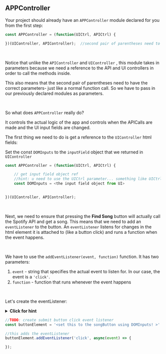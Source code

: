 ## APPController

Your project should already have an `APPController`  module declared for you from the first step:

```js
const APPController = (function(UICtrl, APICtrl) {

})(UIController, APIController);  //second pair of parentheses need to pass in parameters!
```



<br />



Notice that unlike the `APIController`  and `UIController` , this module takes in parameters because we need a reference to the API and UI controllers in order to call the methods inside. 

This also means that the second pair of parentheses need to have the correct parameters- just like a normal function call. So we have to pass in our previously declared modules as parameters.



<br />



So what does `APPController`  really do?

It controls the actual logic of the app and controls when the APICalls are made and the UI input fields are changed.

The first thing we need to do is get a reference to the `UIController`  html fields:

Set the const `DOMInputs`  to the `inputField` object that we returned in `UIController`

```js
const APPController = (function(UICtrl, APICtrl) {

    // get input field object ref
  	//hint: u need to use the UICtrl parameter... something like UICtrl.<objectName>
    const DOMInputs = <the input field object from UI>
    

})(UIController, APIController);
```



<br />



Next, we need to ensure that pressing the **Find Song** button will actually call the Spotify API and get a song. This means that we need to add an `eventListener` to the button. An `eventListener` listens for changes in the html element it is attached to (like a button click) and runs a function when the event happens.



<br />



We have to use the `addEventListener(event, function)`  function. It has two parameters:

1. `event`  - string that specifies the actual event to listen for. In our case, the event is a `'click'`.
2. `function`  - function that runs whenever the event happens



<br />



Let's create the eventListener:



<details>
  <summary><strong>Click for hint</strong></summary>
  
  ```javascript
    //DOMInputs is the input field object so to get the button just do:
    const buttonElement = DOMInputs.songButton
  ```
</details>



```js
//TODO: create submit button click event listener
const buttonElement = '<set this to the songButton using DOMInputs! >'

//this adds the eventListener
buttonElement.addEventListener('click', async(event) => {

});
```



<br />

<br />

